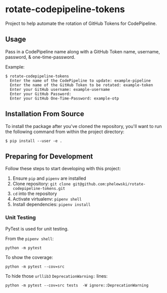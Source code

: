 rotate-codepipeline-tokens
========

Project to help automate the rotation of GitHub Tokens for CodePipeline.

## Usage

Pass in a CodePipeline name along with a GitHub Token name, username, password, & one-time-password.

Example:

```
$ rotate-codepipeline-tokens
  Enter the name of the CodePipeline to update: example-pipeline
  Enter the name of the GitHub Token to be rotated: example-token
  Enter your GitHub username: example-username
  Enter your GitHub Password: 
  Enter your GitHub One-Time-Password: example-otp
```

## Installation From Source

To install the package after you've cloned the repository, you'll want to run the following command from within the project directory:

```
$ pip install --user -e .
```

## Preparing for Development

Follow these steps to start developing with this project:

1. Ensure `pip` and `pipenv` are installed
2. Clone repository: `git clone git@github.com:phelewski/rotate-codepipeline-tokens.git`
3. `cd` into the repository
4. Activate virtualenv: `pipenv shell`
5. Install dependencies: `pipenv install`

### Unit Testing

PyTest is used for unit testing.

From the `pipenv shell`:

```
python -m pytest
```

To show the coverage:
```
python -m pytest --cov=src
```

To hide those `urllib3` `DeprecationWarning:` lines:
```
python -m pytest --cov=src tests  -W ignore::DeprecationWarning
```
